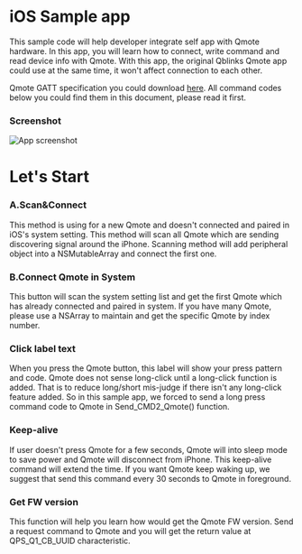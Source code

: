 iOS Sample app
==============
This sample code will help developer integrate self app with Qmote hardware.
In this app, you will learn how to connect, write command and read device info with Qmote.
With this app, the original Qblinks Qmote app could use at the same time, it won't affect connection to each other.

Qmote GATT specification you could download [here](http://qblinks.com/devkit/developers/qmote-developers).
All command codes below you could find them in this document, please read it first.

### Screenshot
![App screenshot](https://github.com/qblinks/qmote_makers_projects/blob/master/Qmote_iOS_Sample/Screenshot_0623.jpg?raw=true)

Let's Start
===========
### A.Scan&Connect
This method is using for a new Qmote and doesn't connected and paired in iOS's system setting. This method will scan all Qmote which are sending discovering signal around the iPhone. Scanning method will add peripheral object into a NSMutableArray and connect the first one.

### B.Connect Qmote in System
This button will scan the system setting list and get the first Qmote which has already connected and paired in system.
If you have many Qmote, please use a NSArray to maintain and get the specific Qmote by index number.

### Click label text
When you press the Qmote button, this label will show your press pattern and code.
Qmote does not sense long-click until a long-click function is added. That is to reduce long/short mis-judge if there isn't any long-click feature added. So in this sample app, we forced to send a long press command code to Qmote in Send_CMD2_Qmote() function.

### Keep-alive
If user doesn't press Qmote for a few seconds, Qmote will into sleep mode to save power and Qmote will disconnect from iPhone. This keep-alive command will extend the time. If you want Qmote keep waking up, we suggest that send this command every 30 seconds to Qmote in foreground.

### Get FW version
This function will help you learn how would get the Qmote FW version. Send a request command to Qmote and you will get the return value at QPS_Q1_CB_UUID characteristic. 
